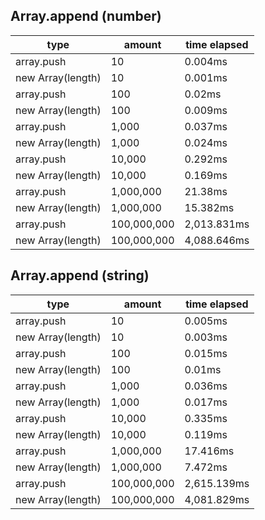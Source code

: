 ## Array.append (number)

|type|amount|time elapsed|
|-|-|-|
array.push|10|0.004ms
new Array(length)|10|0.001ms
array.push|100|0.02ms
new Array(length)|100|0.009ms
array.push|1,000|0.037ms
new Array(length)|1,000|0.024ms
array.push|10,000|0.292ms
new Array(length)|10,000|0.169ms
array.push|1,000,000|21.38ms
new Array(length)|1,000,000|15.382ms
array.push|100,000,000|2,013.831ms
new Array(length)|100,000,000|4,088.646ms
## Array.append (string)

|type|amount|time elapsed|
|-|-|-|
array.push|10|0.005ms
new Array(length)|10|0.003ms
array.push|100|0.015ms
new Array(length)|100|0.01ms
array.push|1,000|0.036ms
new Array(length)|1,000|0.017ms
array.push|10,000|0.335ms
new Array(length)|10,000|0.119ms
array.push|1,000,000|17.416ms
new Array(length)|1,000,000|7.472ms
array.push|100,000,000|2,615.139ms
new Array(length)|100,000,000|4,081.829ms
